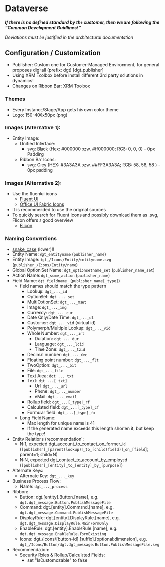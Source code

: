 # Dataverse
**_If there is no defined standard by the customer, then we are following the “Common Development Guidlines!“_**

_Deviations must be justified in the architectural documentation_

## Configuration / Customization
- Publisher: Custom one for Customer-Managed Environment, for general proposes digitall (prefix: dgt) [dgt_publisher]
- Using XRM Toolbox before install different 3rd party solutions in dynamics!
- Changes on Ribbon Bar: XRM Toolbox
### Themes
- Every Instance/Stage/App gets his own color theme
- Logo: 150-400x50px (png)
### Images (Alternative 1):
- Entity Image:
    - Unified Interface:
        - svg: Black (Hex: #000000 bzw. #ff000000; RGB: 0, 0, 0) - 0px Padding
    - Ribbon Bar Icons:
        - svg: Grey (HEX: #3A3A3A bzw. ##FF3A3A3A; RGB: 58, 58, 58 ) - 0px padding

### Images (Alternative 2):
- Use the fluentui icons
    - [Fluent UI](https://github.com/microsoft/fluentui-system-icons?tab=readme-ov-file)
    - [Office UI Fabric Icons](https://uifabricicons.azurewebsites.net)
- It is recommended to use the original sources
- To quickly search for Fluent Icons and possibly download them as .svg, Flicon offers a good overview
    - [Flicon](https://www.flicon.io/)

 
### Naming Conventions
- [snake_case](https://en.wikipedia.org/wiki/Snake_case) (lower)!!
- Entity Name: `dgt_entityname` (`publisher_name`)
- Entity Image: `dgt_/Icons/Entity/entityname.svg` (`publisher_/Icons/Entity/name`)
- Global Option Set Name: `dgt_optionsetname_set` (`publisher_name_set`)
- Action Name: `dgt_some_action` (`publisher_name`)
- Field Name: `dgt_fieldname_` (`publisher_name[_type]`)
    - field names should match the type pattern
        - Lookup: `dgt_..._id`
        - OptionSet: `dgt_..._set`
        - MultiOptionSet: `dgt_..._mset`
        - Image: `dgt_..._img`
        - Currency: `dgt_..._cur`
        - Date Only/Date Time: `dgt_..._dt`
        - Customer: `dgt_..._vid` (virtual id)
        - Polymorph/Multiple Lookup: `dgt_..._vid`
        - Whole Number: `dgt_..._int`
            - Duration: `dgt_..._dur`
            - Language: `dgt_..._lcid`
            - Time Zone: `dgt_..._tzid`
        - Decimal number: `dgt_..._dec`
        - Floating point number: `dgt_..._flt`
        - TwoOption: `dgt_..._bit`
        - File: `dgt_..._file`
        - Text Area: `dgt_..._txt`
        - Text: `dgt_...[_txt]`
            - Url: `dgt_..._url`
            - Phone: `dgt_..._number`
            - eMail: `dgt_..._email`
        - Rollup field: `dgt_...[_type]_rf`
        - Calculated field: `dgt_...[_type]_cf`
        - Formular field: `dgt_...[_type]_fx`
    - Long Field Name:
        - Max length for unique name is 41
        - If the generated name exceeds this length shorten it, but keep the type!
- Entity Relations (recommendation):
    - N:1, expected dgt_account_to_contact_on_former_id (`[publisher]_[parent(lookup)]_to_[child(field)]_on_[field`]; parent=1; child=N)
    - N:N, expected dgt_contact_to_account_by_employed (`[publisher]_[entity]_to_[entity]_by_[purpose]`)
- Alternate Keys:
    - Alternate Key: `dgt_..._key`
- Business Process Flow:
    - Name: `dgt_..._process`
- Ribbon:
    - Button: dgt.[entity].Button.[name], e.g. `dgt.dgt_message.Button.PublishMessageFile`
    - Command: dgt.[entity].Command.[name], e.g. `dgt.dgt_message.Command.PublishMessageFile`
    - DisplayRule: dgt.[entity].DisplayRule.[name], e.g. `dgt.dgt_message.DisplayRule.MainFormOnly`
    - EnableRule: dgt.[entity].EnableRule.[name], e.g. `dgt.dgt_message.EnableRule.FormExisting`
    - Icons: dgt_/Icons/[button-id].[suffix].[optional:dimension], e.g. `dgt_/Icons/Button/dgt.dgt_message.Button.PublishMessageFile.svg`
- Recommendation:
    - Security Roles & Rollup/Calculated Fields:
        - set "IsCustomozable" to false

    